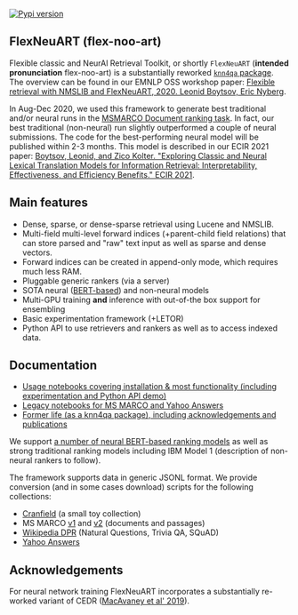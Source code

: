 [![Pypi version](https://img.shields.io/pypi/v/flexneuart.svg)](http://pypi.python.org/pypi/flexneuart)

## FlexNeuART (flex-noo-art)
Flexible classic and NeurAl Retrieval Toolkit, or shortly `FlexNeuART` (**intended pronunciation** flex-noo-art) 
is a substantially reworked [`knn4qa` package](knn4qa.md).  The overview can be found in our EMNLP OSS workshop paper: 
[Flexible retrieval with NMSLIB and FlexNeuART, 2020. Leonid Boytsov, Eric Nyberg](https://arxiv.org/abs/2010.14848).

In Aug-Dec 2020, we used this framework to generate best traditional and/or neural runs 
in the [MSMARCO Document ranking task](https://microsoft.github.io/msmarco/#docranking).
In fact, our best traditional (non-neural) run slightly outperformed a couple of neural submissions.
The code for the best-performing neural model will be published within 2-3 months. This model is described in our ECIR 2021 paper:
[Boytsov, Leonid, and Zico Kolter. "Exploring Classic and Neural Lexical Translation Models for Information Retrieval: Interpretability, Effectiveness, and Efficiency Benefits." ECIR 2021](https://arxiv.org/abs/2102.06815).

## Main features

* Dense, sparse, or dense-sparse retrieval using Lucene and NMSLIB.
* Multi-field multi-level forward indices (+parent-child field relations) that can store 
  parsed and "raw" text input as well as sparse and dense vectors.
* Forward indices can be created in append-only mode, which requires much less RAM.
* Pluggable generic rankers (via a server)
* SOTA neural ([BERT-based](flexneuart/models/README.md)) and non-neural models
* Multi-GPU training **and** inference with out-of-the box support for ensembling
* Basic experimentation framework (+LETOR)
* Python API to use retrievers and rankers as well as to access indexed data.


## Documentation

* [Usage notebooks covering installation & most functionality (including experimentation and Python API demo)](demo/README.md)
* [Legacy notebooks for MS MARCO and Yahoo Answers](legacy_docs/README.md)
* [Former life (as a knn4qa package), including acknowledgements and publications](knn4qa.md)

We support [a number of neural BERT-based ranking models](flexneuart/models/README.md) as well as strong traditional
ranking models including IBM Model 1 (description of non-neural rankers to follow).

The framework supports data in generic JSONL format. We provide conversion (and in some cases download) scripts for the following collections:
* [Cranfield](scripts/data_convert/cranfield/README.md) (a small toy collection)
* MS MARCO [v1](scripts/data_convert/msmarco) and [v2](scripts/data_convert/msmarco_v2) (documents and passages)
* [Wikipedia DPR](scripts/data_convert/wikipedia_dpr/README.md) (Natural Questions, Trivia QA, SQuAD)
* [Yahoo Answers](/scripts/data_convert/yahoo_answers)


## Acknowledgements

For neural network training FlexNeuART incorporates
a substantially re-worked variant of CEDR ([MacAvaney et al' 2019](https://github.com/Georgetown-IR-Lab/cedr)).



